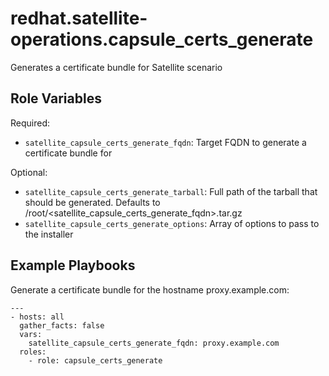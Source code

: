 redhat.satellite-operations.capsule_certs_generate
==================================================

Generates a certificate bundle for Satellite scenario

Role Variables
--------------

Required:

- `satellite_capsule_certs_generate_fqdn`: Target FQDN to generate a certificate bundle for

Optional:

- `satellite_capsule_certs_generate_tarball`: Full path of the tarball that should be generated. Defaults to /root/<satellite_capsule_certs_generate_fqdn>.tar.gz
- `satellite_capsule_certs_generate_options`: Array of options to pass to the installer

Example Playbooks
-----------------

Generate a certificate bundle for the hostname proxy.example.com:

```
---
- hosts: all
  gather_facts: false
  vars:
    satellite_capsule_certs_generate_fqdn: proxy.example.com
  roles:
    - role: capsule_certs_generate
```
